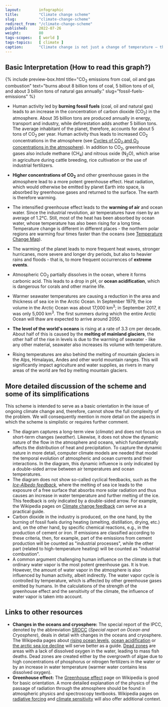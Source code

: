 ```yaml
---
layout:        infographic
title:         "Climate change scheme"
slug:          "climate-change-scheme"
redirect_from: "/climate-change-scheme"
published:     2022-07-26
weight:        80
tags-scopes:   [ world ]
tags-topics:   [ climate ]
caption:       "Climate change is not just a change of temperature – this umbrella term covers several interrelated phenomena. The change of one factor (e.g., higher concentrations of CO<sub>2</sub> in the atmosphere) results in a long causal chain."
---
```


## Basic Interpretation (How to read this graph?)

{% include preview-box.html
    title="CO<sub>2</sub> emissions from coal, oil and gas combustion"
    text="burns about 8 billion tons of coal, 5 billion tons of oil, and about 3 billion tons of natural gas annually."
    slug="fossil-fuels-emissions"
%}

* Human activity led by **burning fossil fuels** (coal, oil and natural gas) leads to an increase in the concentration of carbon dioxide (CO<sub>2</sub>) in the atmosphere. About 35 billion tons are produced annually in energy, transport and industry, while deforestation adds another 5 billion tons. The average inhabitant of the planet, therefore, accounts for about 5 tons of CO<sub>2</sub> per year. Human activity thus leads to increased CO<sub>2</sub> concentrations in the atmosphere (see [Cycles of CO<sub>2</sub> and O<sub>2</sub> concentrations in the atmosphere](/infografiky/cykly-koncentrace-co2)). In addition to CO<sub>2</sub>, greenhouse gases also include methane (CH<sub>4</sub>) and nitrous oxide (N<sub>2</sub>O), which arise in agriculture during cattle breeding, rice cultivation or the use of industrial fertilizers.

<!-- {% include preview-box.html
    title="CO<sub>2</sub> concentration since 1960"
    text="The Keeling curve shows the fluctuation of CO<sub>2</sub> concentrations throughout the year as well as the long-term increase caused by the burning of fossil fuels."
    slug="cykly-koncentrace-co2"
%} -->

* **Higher concentrations of CO<sub>2</sub>** and other greenhouse gases in the atmosphere lead to a more potent greenhouse effect. Heat radiation, which would otherwise be emitted by planet Earth into space, is absorbed by greenhouse gases and returned to the surface. The earth is therefore warming.

* The intensified greenhouse effect leads to the **warming of air** and ocean water. Since the industrial revolution, air temperatures have risen by an average of 1.2°C. Still, most of the heat has been absorbed by ocean water, whose temperature has also been rising for a long time. Temperature change is different in different places - the northern polar regions are warming four times faster than the oceans (see [Temperature Change Map](/infographics/map-temperature-change)).

* The warming of the planet leads to more frequent heat waves, stronger hurricanes, more severe and longer dry periods, but also to heavier rains and floods - that is, to more frequent occurrences of **extreme events**.

<!-- {% include preview-box.html
    text="Ocean acidification and rising water temperatures are causing corals to die."
    slug="vymirani-koralovych-utesu"
%} -->

* Atmospheric CO<sub>2</sub> partially dissolves in the ocean, where it forms carbonic acid. This leads to a drop in pH, or **ocean acidification**, which is dangerous for corals and other marine life.

* Warmer seawater temperatures are causing a reduction in the area and thickness of sea ice in the Arctic Ocean. In September 1979, the ice volume in the Arctic Ocean was about 17,000 km<sup>3</sup>; in September 2017, it was only 5,000 km<sup>3</sup>. The first summers during which the entire Arctic Ocean will thaw are expected to arrive around 2050.

* **The level of the world's oceans** is rising at a rate of 3.3 cm per decade. About half of this is caused by the **melting of mainland glaciers**, the other half of the rise in levels is due to the warming of seawater - like any other material, seawater also increases its volume with temperature.

* Rising temperatures are also behind the melting of mountain glaciers in the Alps, Himalayas, Andes and other world mountain ranges. This will significantly impact agriculture and water supplies, as rivers in many areas of the world are fed by melting mountain glaciers.

## More detailed discussion of the scheme and some of its simplifications

This scheme is intended to serve as a basic orientation in the issue of ongoing climate change and, therefore, cannot show the full complexity of the problem. We will consequently mention in more detail on the aspects in which the scheme is simplistic or requires further comment.

* The diagram captures a long-term view (*climate*) and does not focus on short-term changes (*weather*). Likewise, it does not show the dynamic nature of the flow in the atmosphere and oceans, which fundamentally affects the distribution of heat and precipitation. To capture the dynamic nature in more detail, computer climate models are needed that model the temporal evolution of atmospheric and ocean currents and their interactions. In the diagram, this dynamic influence is only indicated by a double-sided arrow between air temperatures and ocean temperatures.
* The diagram does not show so-called cyclical feedbacks, such as the [*Ice-Albedo feedback*](https://en.wikipedia.org/wiki/Ice%E2%80%93albedo_feedback), where the melting of sea ice leads to the exposure of a free surface that absorbs more solar radiation and thus causes an increase in water temperature and further melting of the ice. This feedback is only indicated by a double-sided arrow. For example, the Wikipedia pages on [Climate change feedback](https://en.wikipedia.org/wiki/Climate_change_feedback) can serve as a practical guide.
* Carbon dioxide in the industry is produced, on the one hand, by the burning of fossil fuels during heating (smelting, distillation, drying, etc.) and, on the other hand, by specific chemical reactions, e.g., in the production of cement or iron. If emissions are classified according to these criteria, then, for example, part of the emissions from cement production will be counted as "industrial processes", while the other part (related to high-temperature heating) will be counted as "industrial combustion".
* A common argument challenging human influence on the climate is that ordinary water vapor is the most potent greenhouse gas. It is true. However, the amount of water vapor in the atmosphere is also influenced by human activity, albeit indirectly. The water vapor cycle is controlled by temperature, which is affected by other greenhouse gases emitted by humans. In the calculations of the strength of the greenhouse effect and the sensitivity of the climate, the influence of water vapor is taken into account.

## Links to other resources

* **Changes in the oceans and cryosphere:** The special report of the IPCC, denoted by the abbreviation [SROCC](https://www.ipcc.ch/srocc/) (*Special report on Ocean and Cryosphere*), deals in detail with changes in the oceans and cryosphere. The Wikipedia pages about [rising ocean levels](https://en.wikipedia.org/wiki/Sea_level_rise), [ocean acidification](https://en.wikipedia.org/wiki/Ocean_acidification) or [the arctic sea ice decline](https://en.wikipedia.org/wiki/Arctic_sea_ice_decline) will serve better as a guide. [Dead zones](https://en.wikipedia.org/wiki/Dead_zone_(ecology)) are areas with a lack of dissolved oxygen in the water, leading to mass fish deaths. Dead zones are created either by the overgrowth of algae due to high concentrations of phosphorus or nitrogen fertilizers in the water or by an increase in water temperature (warmer water contains less dissolved oxygen).
* **Greenhouse effect:** The [Greenhouse effect](https://en.wikipedia.org/wiki/Greenhouse_effect) page on Wikipedia is good for basic orientation. A more detailed explanation of the physics of the passage of radiation through the atmosphere should be found in atmospheric physics and spectroscopy textbooks. Wikipedia pages on [radiative forcing](https://en.wikipedia.org/wiki/Radiative_forcing) and [climate sensitivity](https://en.wikipedia.org/wiki/Climate_sensitivity) will also offer additional context.
